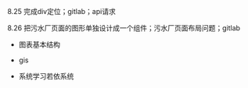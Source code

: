 8.25  完成div定位；gitlab；api请求

8.26  把污水厂页面的图形单独设计成一个组件；污水厂页面布局问题；gitlab











- 图表基本结构

- gis
- 系统学习若依系统